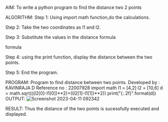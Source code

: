 AIM:
To write a python program to find the distance two 2 points

ALGORITHM:
Step 1:
Using import math function,do the calculations.

Step 2:
Take the two coordinates as l1 and l2.

Step 3:
Substitute the values in the distance formula

formula

Step 4:
using the print function, display the distance between the two points.

Step 5:
End the program.

PROGRAM:
Program to find distance between two points.
Developed by : KAVINRAJA D
Reference no : 22007928
import math 
l1 = [4,2]
l2 = [10,6]
d = math.sqrt(((l2[0]-l1[0])**2)+((l2[1]-l1[1])**2))
print("{:.2f}".format(d))
OUTPUT:
![Screenshot 2023-04-11 092342](https://user-images.githubusercontent.com/127716537/231052139-05bf1ee2-3ddb-48ba-aece-c2c5bda37508.png)


RESULT:
Thus the distance of the two points is sucessfully executed and displayed.
